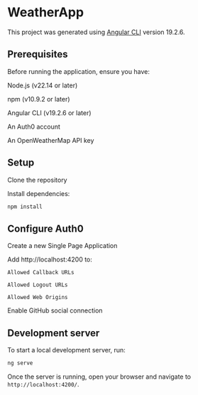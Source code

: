 # WeatherApp

This project was generated using [Angular CLI](https://github.com/angular/angular-cli) version 19.2.6.

## Prerequisites

Before running the application, ensure you have:

Node.js (v22.14 or later)

npm (v10.9.2 or later)

Angular CLI (v19.2.6 or later)

An Auth0 account

An OpenWeatherMap API key

## Setup

Clone the repository

Install dependencies:

```bash
npm install
```

## Configure Auth0

Create a new Single Page Application

Add http://localhost:4200 to:

    Allowed Callback URLs

    Allowed Logout URLs

    Allowed Web Origins

Enable GitHub social connection

## Development server

To start a local development server, run:

```bash
ng serve
```

Once the server is running, open your browser and navigate to `http://localhost:4200/`.
